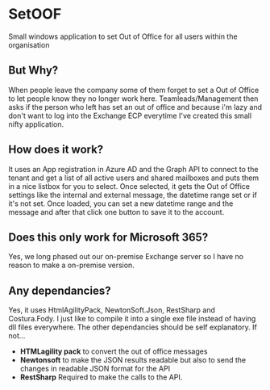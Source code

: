 # SetOOF
Small windows application to set Out of Office for all users within the organisation

## But Why?
When people leave the company some of them forget to set a Out of Office to let people know they no longer work here. Teamleads/Management then asks if the person who left has set an out of office and because i'm lazy and don't want to log into the Exchange ECP everytime I've created this small nifty application. 

## How does it work?
It uses an App registration in Azure AD and the Graph API to connect to the tenant and get a list of all active users and shared mailboxes and puts them in a nice listbox for you to select.
Once selected, it gets the Out of Office settings like the internal and external message, the datetime range set or if it's not set. 
Once loaded, you can set a new datetime range and the message and after that click one button to save it to the account.

## Does this only work for Microsoft 365?
Yes, we long phased out our on-premise Exchange server so I have no reason to make a on-premise version.

## Any dependancies?
Yes, it uses HtmlAgilityPack, NewtonSoft.Json, RestSharp and Costura.Fody. 
I just like to compile it into a single exe file instead of having dll files everywhere. 
The other dependancies should be self explanatory. If not...
- **HTMLagility pack** to convert the out of office messages 
- **Newtonsoft** to make the JSON results readable but also to send the changes in readable JSON format for the API
- **RestSharp** Required to make the calls to the API. 
